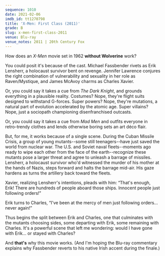 ```yaml
---
sequence: 1010
date: 2021-02-06
imdb_id: tt1270798
title: 'X-Men: First Class (2011)'
grade: B
slug: x-men-first-class-2011
venue: Blu-ray
venue_notes: 2011 | 20th Century Fox
---
```


How does an _X-Men_ movie set in 1962 **without Wolverine** work?

<!-- end -->

You could posit it's because of the cast. Michael Fassbender rivets as Erik Lensherr, a holocaust survivor bent on revenge. Jennifer Lawrence conjures the right combination of vulnerability and sexuality in her role as Raven/Mystique, and James McAvoy charms as Charles Xavier.

Or, you could say it takes a cue from <span data-imdb-id="tt0468569">_The Dark Knight_</span>, and grounds everything in a plausible reality. Costumes? Nope, they're flight suits designed to withstand G-forces. Super powers? Nope, they're mutations, a natural part of evolution accelerated by the atomic age. Super villains? Nope, just a sociopath championing disenfranchised outcasts.

Or, you could say it takes a cue from _Mad Men_ and outfits everyone in retro-trendy clothes and lends otherwise boring sets an art déco flair.

But, for me, it works because of a single scene. During the Cuban Missile Crisis, a group of young mutants--some still teenagers--have just saved the world from nuclear war. The U.S. and Soviet naval fleets--moments ago ready to wipe each other from the face of the earth--recognize these mutants pose a larger threat and agree to unleash a barrage of missiles. Lensherr, a holocaust survivor who'd witnessed the murder of his mother at the hands of Nazis, steps forward and halts the barrage mid-air. His gaze hardens as turns the artillery back toward the fleets.

Xavier, realizing Lensherr's intentions, pleads with him: “That's enough, Erik! There are hundreds of people aboard those ships. Innocent people just following orders!”

Erik turns to Charles, “I've been at the mercy of men just following orders… never again!”

Thus begins the split between Erik and Charles, one that culminates with the mutants choosing sides, some departing with Erik, some remaining with Charles. It's a powerful scene that left me wondering: would I have gone with Erik… or stayed with Charles?

And **that's** why this movie works. (And I'm hoping the Blu-ray commentary explains why Fassbender reverts to his native Irish accent during the finale.)